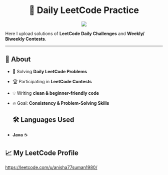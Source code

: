 <h1 align="center">
  🚀 Daily LeetCode Practice
</h1>

<p align="center">
  <img src="https://readme-typing-svg.herokuapp.com?font=Fira+Code&size=25&pause=1000&color=00C0A7&center=true&vCenter=true&width=600&lines=Welcome+to+my+LeetCode+Repo!;Solving+Daily+Challenges+🔥;LeetCode+Contest+Solutions+🏆;Consistency+is+the+Key+✨" />
</p>



Here I upload solutions of **LeetCode Daily Challenges** and **Weekly/ Biweekly Contests**.

---

## 📌 About
- 📝 Solving **Daily LeetCode Problems**
- 🏆 Participating in **LeetCode Contests**
- 💡 Writing **clean & beginner-friendly code**
- 🔥 Goal: **Consistency & Problem-Solving Skills**

  ## 🛠️ Languages Used
- **Java** ☕
  
## 📈 My LeetCode Profile
https://leetcode.com/u/anisha77suman1980/
